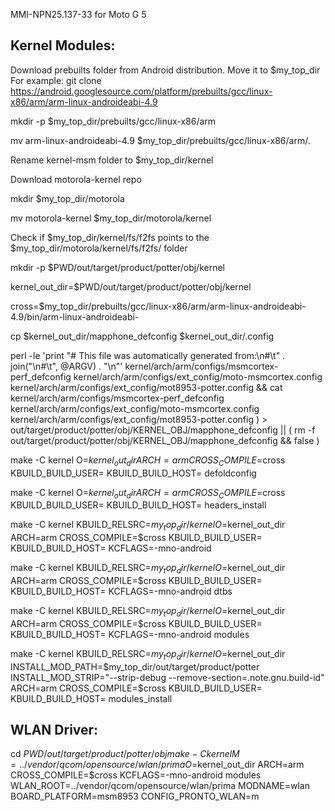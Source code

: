 MMI-NPN25.137-33 for Moto G 5

Kernel Modules:
---------------

Download prebuilts folder from Android distribution. Move it to $my_top_dir
For example: git clone https://android.googlesource.com/platform/prebuilts/gcc/linux-x86/arm/arm-linux-androideabi-4.9

mkdir -p  $my_top_dir/prebuilts/gcc/linux-x86/arm

mv arm-linux-androideabi-4.9 $my_top_dir/prebuilts/gcc/linux-x86/arm/.

Rename kernel-msm folder to $my_top_dir/kernel

Download motorola-kernel repo    

mkdir $my_top_dir/motorola

mv motorola-kernel $my_top_dir/motorola/kernel

Check if $my_top_dir/kernel/fs/f2fs points to the $my_top_dir/motorola/kernel/fs/f2fs/ folder

mkdir -p $PWD/out/target/product/potter/obj/kernel

kernel_out_dir=$PWD/out/target/product/potter/obj/kernel

cross=$my_top_dir/prebuilts/gcc/linux-x86/arm/arm-linux-androideabi-4.9/bin/arm-linux-androideabi-

cp $kernel_out_dir/mapphone_defconfig $kernel_out_dir/.config

perl -le 'print \"# This file was automatically generated from:\\n#\\t\" . join(\"\\n#\\t\", @ARGV) . \"\\n\"' kernel/arch/arm/configs/msmcortex-perf_defconfig kernel/arch/arm/configs/ext_config/moto-msmcortex.config kernel/arch/arm/configs/ext_config/mot8953-potter.config && cat kernel/arch/arm/configs/msmcortex-perf_defconfig kernel/arch/arm/configs/ext_config/moto-msmcortex.config kernel/arch/arm/configs/ext_config/mot8953-potter.config ) > out/target/product/potter/obj/KERNEL_OBJ/mapphone_defconfig || ( rm -f out/target/product/potter/obj/KERNEL_OBJ/mapphone_defconfig && false )

make -C kernel O=$kernel_out_dir ARCH=arm CROSS_COMPILE=$cross KBUILD_BUILD_USER= KBUILD_BUILD_HOST= defoldconfig

make -C kernel O=$kernel_out_dir ARCH=arm CROSS_COMPILE=$cross KBUILD_BUILD_USER= KBUILD_BUILD_HOST= headers_install

make -C kernel KBUILD_RELSRC=$my_top_dir/kernel O=$kernel_out_dir ARCH=arm CROSS_COMPILE=$cross KBUILD_BUILD_USER= KBUILD_BUILD_HOST= KCFLAGS=-mno-android

make -C kernel KBUILD_RELSRC=$my_top_dir/kernel O=$kernel_out_dir ARCH=arm CROSS_COMPILE=$cross KBUILD_BUILD_USER= KBUILD_BUILD_HOST= KCFLAGS=-mno-android dtbs

make -C kernel KBUILD_RELSRC=$my_top_dir/kernel O=$kernel_out_dir ARCH=arm CROSS_COMPILE=$cross KBUILD_BUILD_USER= KBUILD_BUILD_HOST= KCFLAGS=-mno-android modules

make -C kernel KBUILD_RELSRC=$my_top_dir/kernel O=$kernel_out_dir INSTALL_MOD_PATH=$my_top_dir/out/target/product/potter INSTALL_MOD_STRIP="--strip-debug --remove-section=.note.gnu.build-id" ARCH=arm CROSS_COMPILE=$cross KBUILD_BUILD_USER= KBUILD_BUILD_HOST= modules_install

WLAN Driver:
------------

cd $PWD/out/target/product/potter/obj
make -C kernel M=../vendor/qcom/opensource/wlan/prima O=$kernel_out_dir ARCH=arm CROSS_COMPILE=$cross KCFLAGS=-mno-android modules WLAN_ROOT=../vendor/qcom/opensource/wlan/prima MODNAME=wlan BOARD_PLATFORM=msm8953 CONFIG_PRONTO_WLAN=m

